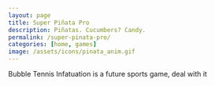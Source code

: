 ```yaml
---
layout: page
title: Super Piñata Pro
description: Piñatas. Cucumbers? Candy.
permalink: /super-pinata-pro/
categories: [home, games]
image: /assets/icons/pinata_anim.gif
---
```


Bubble Tennis Infatuation is a future sports game, deal with it